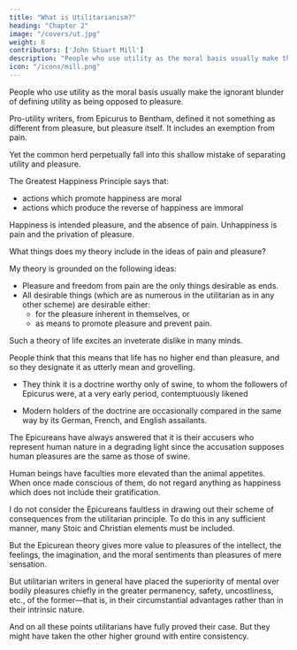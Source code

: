 ```yaml
---
title: "What is Utilitarianism?"
heading: "Chapter 2"
image: "/covers/ut.jpg"
weight: 8
contributors: ['John Stuart Mill']
description: "People who use utility as the moral basis usually make the ignorant blunder of defining utility as being opposed to pleasure."
icon: "/icons/mill.png"
---
```




People who use utility as the moral basis usually make the ignorant blunder of defining utility as being opposed to pleasure.

<!-- An apology is due to the philosophical opponents of utilitarianism, for even the momentary appearance of confounding them with any one capable of so absurd a misconception; which is the more extraordinary, inasmuch as the contrary accusation, of referring everything to pleasure, and that too in its grossest form, is another of the common charges against utilitarianism= 

and, as has been pointedly remarked by an able writer, the same sort of persons, and often the very same persons, denounce the theory "as impracticably dry when the word utility precedes the word pleasure, and as too practicably voluptuous when the word pleasure precedes the word utility."  -->

Pro-utility writers, from Epicurus to Bentham, defined it not something as different from pleasure, but pleasure itself. It includes an exemption from pain. 

<!-- ; and instead of opposing the useful to the agreeable or the ornamental, have always declared that the useful means these, among other things.  -->

Yet the common herd <!-- , including the herd of writers, not only in newspapers and periodicals, but in books of weight and pretension, are --> perpetually fall into this shallow mistake of separating utility and pleasure. 

<!-- Having caught up the word utilitarian, while knowing nothing whatever about it but its sound, they habitually express by it the rejection, or the neglect, of pleasure in some of its forms; of beauty, of ornament, or of amusement. 

Nor is the term thus ignorantly misapplied solely in disparagement, but occasionally in compliment; as though it implied superiority to frivolity and the mere pleasures of the moment. 

This perverted use is the only one in which the word is popularly known, and the one from which the new generation are acquiring their sole notion of its meaning. 

Those who introduced the word, but who had for many years discontinued it as a distinctive name, may well feel themselves called upon to resume it, if by doing so they can hope to contribute anything towards rescuing it from this utter degradation.[A]
 -->
<!-- The creed which accepts as the foundation of morals, Utility, or --> 

The Greatest Happiness Principle says that:
- actions which promote happiness are moral
- actions which produce the reverse of happiness are immoral 

Happiness is intended pleasure, and the absence of pain. Unhappiness is pain and the privation of pleasure. 

<!-- To give a clear view of the moral standard set up by the theory, much more requires to be said; in particular,  -->

What things does my theory include in the ideas of pain and pleasure?

<!-- To what extent this is left an open question. But these supplementary explanations do not affect the theory of life on which this theory of morality is grounded—namely, that  -->

My theory is grounded on the following ideas:

- Pleasure and freedom from pain are the only things desirable as ends.
- All desirable things (which are as numerous in the utilitarian as in any other scheme) are desirable either:
  - for the pleasure inherent in themselves, or
  - as means to promote pleasure and prevent pain.

Such a theory of life excites an inveterate dislike in many minds. 
<!-- , and among them in some of the most estimable in feeling and purpose, .  -->

People think that this means that life has no higher end than pleasure, and so they designate it as utterly mean and grovelling.
- They think it is a doctrine worthy only of swine, to whom the followers of Epicurus were, at a very early period, contemptuously likened
<!-- —no better and nobler object of desire and pursuit—;  -->
- Modern holders of the doctrine are occasionally compared in the same way by its German, French, and English assailants.

The Epicureans have always answered that it is their accusers who represent human nature in a degrading light since the accusation supposes human pleasures are the same as those of swine. 
 <!-- beings to be capable of no pleasures except those of which swine are capable.  -->

<!-- If this supposition were true, the charge could not be gainsaid, but would then be no longer an imputation; for if the sources of pleasure were precisely the same to human beings and to swine, the rule of life which is good enough for the one would be good enough for the other.

The comparison of the Epicurean life to that of beasts is felt as degrading, precisely because a beast's pleasures do not satisfy a human being's conceptions of happiness. 
 -->

Human beings have faculties more elevated than the animal appetites. When once made conscious of them, do not regard anything as happiness which does not include their gratification.

I do not consider the Epicureans faultless in drawing out their scheme of consequences from the utilitarian principle. To do this in any sufficient manner, many Stoic and Christian elements must be included. 

But the Epicurean theory gives more value to pleasures of the intellect, the feelings, the imagination, and the moral sentiments than pleasures of mere sensation. 

But utilitarian writers in general have placed the superiority of mental over bodily pleasures chiefly in the greater permanency, safety, uncostliness, etc., of the former—that is, in their circumstantial advantages rather than in their intrinsic nature.

And on all these points utilitarians have fully proved their case. But they might have taken the other higher ground with entire consistency. 

<!-- It is quite compatible with the principle of utility to recognise the fact, that -->

